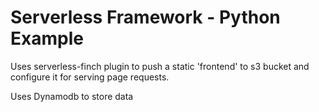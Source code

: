 # Serverless Framework - Python Example
Uses serverless-finch plugin to push a static 'frontend'
to s3 bucket and configure it for serving page requests.

Uses Dynamodb to store data

